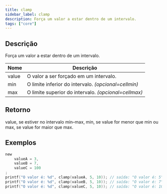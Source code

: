 ```yaml
---
title: clamp
sidebar_label: clamp
description: Força um valor a estar dentro de um intervalo.
tags: ["core"]
---
```


<LowercaseNote />

## Descrição

Força um valor a estar dentro de um intervalo.

| Nome  | Descrição                                         |
| ----- | ------------------------------------------------- |
| value | O valor a ser forçado em um intervalo.           |
| min   | O limite inferior do intervalo. _(opcional=cellmin)_  |
| max   | O limite superior do intervalo. _(opcional=cellmax)_ |

## Retorno

value, se estiver no intervalo min–max, min, se value for menor que min ou max, se value for maior que max.

## Exemplos

```c
new
    valueA = 3,
    valueB = 7,
    valueC = 100
;
printf("O valor é: %d", clamp(valueA, 5, 10)); // saída: "O valor é: 5" porque 3 é menor que 5.
printf("O valor é: %d", clamp(valueB, 5, 10)); // saída: "O valor é: 7" porque 7 está entre 5 e 10.
printf("O valor é: %d", clamp(valueC, 5, 10)); // saída: "O valor é: 10" porque 100 é maior que 10.
```